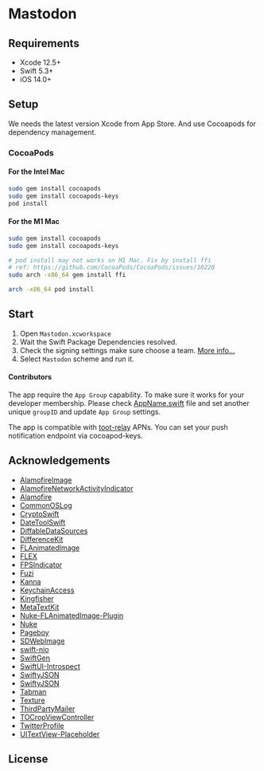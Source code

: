 # Mastodon


## Requirements

- Xcode 12.5+
- Swift 5.3+
- iOS 14.0+

## Setup
We needs the latest version Xcode from App Store. And use Cocoapods for dependency management.

### CocoaPods

#### For the Intel Mac

```zsh
sudo gem install cocoapods
sudo gem install cocoapods-keys
pod install
```

#### For the M1 Mac

```zsh
sudo gem install cocoapods
sudo gem install cocoapods-keys

# pod install may not works on M1 Mac. Fix by install ffi
# ref: https://github.com/CocoaPods/CocoaPods/issues/10220
sudo arch -x86_64 gem install ffi

arch -x86_64 pod install
```

## Start

1. Open `Mastodon.xcworkspace` 
2. Wait the Swift Package Dependencies resolved. 
2. Check the signing settings make sure choose a team. [More info…](https://help.apple.com/xcode/mac/current/#/dev23aab79b4)
3. Select `Mastodon` scheme and run it.

#### Contributors
The app require the `App Group` capability. To make sure it works for your developer membership. Please check [AppName.swift](AppShared/AppName.swift) file and set another unique `groupID` and update `App Group` settings.

The app is compatible with [toot-relay](https://github.com/DagAgren/toot-relay) APNs. You can set your push notification endpoint via cocoapod-keys.


## Acknowledgements

- [AlamofireImage](https://github.com/Alamofire/AlamofireImage)
- [AlamofireNetworkActivityIndicator](https://github.com/Alamofire/AlamofireNetworkActivityIndicator)
- [Alamofire](https://github.com/Alamofire/Alamofire)
- [CommonOSLog](https://github.com/mainasuk/CommonOSLog)
- [CryptoSwift](https://github.com/krzyzanowskim/CryptoSwift)
- [DateToolSwift](https://github.com/MatthewYork/DateTools)
- [DiffableDataSources](https://github.com/ra1028/DiffableDataSources)
- [DifferenceKit](https://github.com/ra1028/DifferenceKit)
- [FLAnimatedImage](https://github.com/Flipboard/FLAnimatedImage)
- [FLEX](https://github.com/FLEXTool/FLEX)
- [FPSIndicator](https://github.com/MainasuK/FPSIndicator)
- [Fuzi](https://github.com/cezheng/Fuzi)
- [Kanna](https://github.com/tid-kijyun/Kanna)
- [KeychainAccess](https://github.com/kishikawakatsumi/KeychainAccess.git)
- [Kingfisher](https://github.com/onevcat/Kingfisher)
- [MetaTextKit](https://github.com/TwidereProject/MetaTextKit)
- [Nuke-FLAnimatedImage-Plugin](https://github.com/kean/Nuke-FLAnimatedImage-Plugin)
- [Nuke](https://github.com/kean/Nuke)
- [Pageboy](https://github.com/uias/Pageboy#the-basics)
- [SDWebImage](https://github.com/SDWebImage/SDWebImage)
- [swift-nio](https://github.com/apple/swift-nio)
- [SwiftGen](https://github.com/SwiftGen/SwiftGen)
- [SwiftUI-Introspect](https://github.com/siteline/SwiftUI-Introspect)
- [SwiftyJSON](https://github.com/SwiftyJSON/SwiftyJSON)
- [SwiftyJSON](https://github.com/SwiftyJSON/SwiftyJSON)
- [Tabman](https://github.com/uias/Tabman)
- [Texture](https://github.com/TextureGroup/Texture)
- [ThirdPartyMailer](https://github.com/vtourraine/ThirdPartyMailer)
- [TOCropViewController](https://github.com/TimOliver/TOCropViewController)
- [TwitterProfile](https://github.com/OfTheWolf/TwitterProfile)
- [UITextView-Placeholder](https://github.com/devxoul/UITextView-Placeholder)

## License
